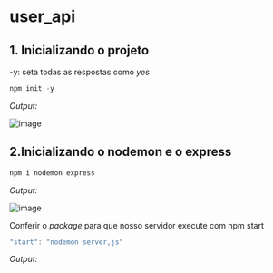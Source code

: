 # user_api

## 1. Inicializando o projeto

-y: seta todas as respostas como _yes_

```js
npm init -y
```

_Output:_

![image](https://github.com/brunotimbo/user_api/assets/50645289/b7b1ed4f-f5b7-4d6f-ad8b-dad7e1294d09)


## 2.Inicializando o nodemon e o express

```js
npm i nodemon express
```

_Output:_

![image](https://github.com/brunotimbo/user_api/assets/50645289/8d9f912c-9dae-432e-a440-691f97d2c850)

Conferir o _package_ para que nosso servidor execute com npm start

```js
"start": "nodemon server,js"
```

_Output:_



